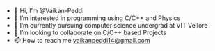 - 👋 Hi, I’m @Vaikan-Peddi
- 👀 I’m interested in programming using C/C++ and Physics
- 🌱 I’m currently pursuing computer science undergrad at VIT Vellore
- 💞️ I’m looking to collaborate on C/C++ based Projects
- 📫 How to reach me vaikanpeddi14@gmail.com

<!---
Vaikan-Peddi/Vaikan-Peddi is a ✨ special ✨ repository because its `README.md` (this file) appears on your GitHub profile.
You can click the Preview link to take a look at your changes.
--->
